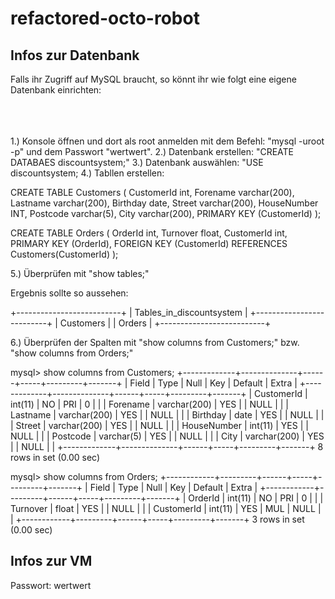 # refactored-octo-robot

## Infos zur Datenbank
Falls ihr Zugriff auf MySQL braucht, so könnt ihr wie folgt eine eigene Datenbank einrichten:<br/><br/><br/><br/>

1.) Konsole öffnen und dort als root anmelden mit dem Befehl: "mysql -uroot -p" und dem Passwort "wertwert".
2.) Datenbank erstellen: "CREATE DATABAES discountsystem;"
3.) Datenbank auswählen: "USE discountsystem;
4.) Tabllen erstellen:

CREATE TABLE Customers
(
CustomerId int,
Forename varchar(200),
Lastname varchar(200),
Birthday date,
Street varchar(200),
HouseNumber INT,
Postcode varchar(5),
City varchar(200),
PRIMARY KEY (CustomerId)
);


CREATE TABLE Orders
(
OrderId int,
Turnover float,
CustomerId int,
PRIMARY KEY (OrderId), 
FOREIGN KEY (CustomerId) REFERENCES Customers(CustomerId)
);

5.) Überprüfen mit "show tables;"

Ergebnis sollte so aussehen:

+--------------------------+
| Tables_in_discountsystem |
+--------------------------+
| Customers                |
| Orders                   |
+--------------------------+

6.) Überprüfen der Spalten mit "show columns from Customers;" bzw. "show columns from Orders;"

mysql> show columns from Customers;
+-------------+--------------+------+-----+---------+-------+
| Field       | Type         | Null | Key | Default | Extra |
+-------------+--------------+------+-----+---------+-------+
| CustomerId  | int(11)      | NO   | PRI | 0       |       |
| Forename    | varchar(200) | YES  |     | NULL    |       |
| Lastname    | varchar(200) | YES  |     | NULL    |       |
| Birthday    | date         | YES  |     | NULL    |       |
| Street      | varchar(200) | YES  |     | NULL    |       |
| HouseNumber | int(11)      | YES  |     | NULL    |       |
| Postcode    | varchar(5)   | YES  |     | NULL    |       |
| City        | varchar(200) | YES  |     | NULL    |       |
+-------------+--------------+------+-----+---------+-------+
8 rows in set (0.00 sec)

mysql> show columns from Orders;
+------------+---------+------+-----+---------+-------+
| Field      | Type    | Null | Key | Default | Extra |
+------------+---------+------+-----+---------+-------+
| OrderId    | int(11) | NO   | PRI | 0       |       |
| Turnover   | float   | YES  |     | NULL    |       |
| CustomerId | int(11) | YES  | MUL | NULL    |       |
+------------+---------+------+-----+---------+-------+
3 rows in set (0.00 sec)


## Infos zur VM
Passwort: wertwert